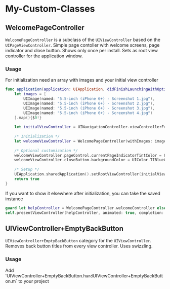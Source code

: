 # My-Custom-Classes

## WelcomePageController

`WelcomePageController` is a subclass of the `UIViewController` based on the `UIPageViewController`. Simple page contoller with welcome screens, page indicator and close button.
Shows only once per install. Sets as root view controller for the application window.

### Usage

For initialization need an array with images and your initial view controller

``` swift
func application(application: UIApplication, didFinishLaunchingWithOptions launchOptions: [NSObject: AnyObject]?) -> Bool {
    let images = [
        UIImage(named: "5.5-inch (iPhone 6+) - Screenshot 1.jpg"),
        UIImage(named: "5.5-inch (iPhone 6+) - Screenshot 2.jpg"),
        UIImage(named: "5.5-inch (iPhone 6+) - Screenshot 3.jpg"),
        UIImage(named: "5.5-inch (iPhone 6+) - Screenshot 4.jpg")
    ].map(){$0!}
    
    let initialViewController = UINavigationController.viewControllerFromStoryboard("InitialNavigationViewController")
    
    /* Initialization */
    let welcomeViewController = WelcomePageController(withImages: images)
    
    /* Optional customization */
    welcomeViewController.pageControl.currentPageIndicatorTintColor = UIColor.TIBrightBlueColor()
    welcomeViewController.closeButton.backgroundColor = UIColor.TIBlueColor()
    
    /* Setup */
    UIApplication.sharedApplication().setRootViewController(initialViewController, withWelcomePageController: welcomeViewController)
    return true
}
```
If you want to show it elsewhere after initialization, you can take the saved instance
``` swift
guard let helpController = WelcomePageController.welcomeController else { return }
self.presentViewController(helpController, animated: true, completion: nil)
```
## UIViewController+EmptyBackButton

`UIViewController+EmptyBackButton` category for the `UIViewController`. Removes back button titles from every view controller. Uses swizzling.

### Usage

Add 'UIViewController+EmptyBackButton.h` and `UIViewController+EmptyBackButton.m` to your project
